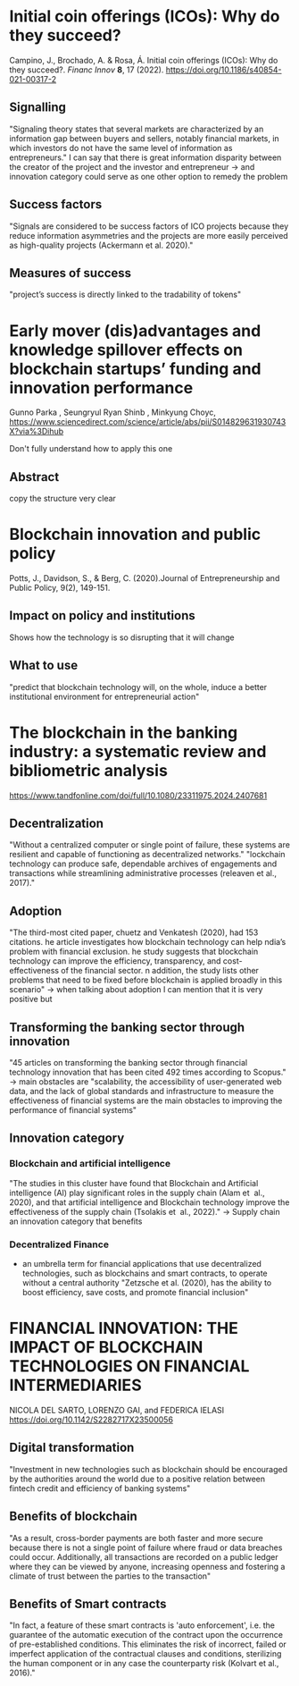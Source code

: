 # Initial coin offerings (ICOs): Why do they succeed?
Campino, J., Brochado, A. & Rosa, Á. Initial coin offerings (ICOs): Why do they succeed?. _Financ Innov_ **8**, 17 (2022). https://doi.org/10.1186/s40854-021-00317-2

## Signalling 
"Signaling theory states that several markets are characterized by an information gap between buyers and sellers, notably financial markets, in which investors do not have the same level of information as entrepreneurs."
I can say that there is great information disparity between the creator of the project and the investor and entrepreneur
-> and innovation category could serve as one other option to remedy the problem 

## Success factors
"Signals are considered to be success factors of ICO projects because they reduce information asymmetries and the projects are more easily perceived as high-quality projects
(Ackermann et  al. 2020)."

## Measures of success
"project’s success is directly linked to the tradability of tokens"



# Early mover (dis)advantages and knowledge spillover effects on blockchain startups’ funding and innovation performance
Gunno Parka , Seungryul Ryan Shinb , Minkyung Choyc, https://www.sciencedirect.com/science/article/abs/pii/S014829631930743X?via%3Dihub

Don't fully understand how to apply this one 
## Abstract 
copy the structure very clear

# Blockchain innovation and public policy
 Potts, J., Davidson, S., & Berg, C. (2020).Journal of Entrepreneurship and Public Policy, 9(2), 149-151.
## Impact on policy and institutions
Shows how the technology is so disrupting that it will change 
## What to use
"predict that blockchain technology will, on the whole, induce a better institutional environment for entrepreneurial action" 



# The blockchain in the banking industry: a systematic review and bibliometric analysis
https://www.tandfonline.com/doi/full/10.1080/23311975.2024.2407681

## Decentralization 
"Without a centralized computer or single point of failure, these systems are resilient and capable of functioning as decentralized networks."
"lockchain technology can produce safe, dependable archives of engagements and transactions while streamlining administrative processes (releaven et  al., 2017)."

## Adoption
"The third-most cited paper, chuetz and Venkatesh (2020), had 153 citations. he article investigates how blockchain technology can help ndia’s problem with financial exclusion. he study suggests that blockchain technology can improve the efficiency, transparency, and cost-effectiveness of the financial sector. n addition, the study lists other problems that need to be fixed before blockchain is applied broadly in this scenario"
-> when talking about adoption I can mention that it is very positive but 


## Transforming the banking sector through innovation
"45 articles on transforming the banking sector through financial technology innovation that has been cited 492 times according to Scopus."
-> main obstacles are "scalability, the accessibility of user-generated web data, and the lack of global standards and infrastructure to measure the effectiveness of financial systems are the main obstacles to improving the performance of financial systems"

## Innovation category
### Blockchain and artificial intelligence
"The studies in this cluster have found that Blockchain and Artificial intelligence (AI) play significant roles in the supply chain (Alam et  al., 2020), and that artificial intelligence and Blockchain technology improve the effectiveness of the supply chain (Tsolakis et  al., 2022)."
->  Supply chain an innovation category that benefits 
### Decentralized Finance
- an umbrella term for financial applications that use decentralized technologies, such as blockchains and smart contracts, to operate without a central authority
"Zetzsche et  al. (2020), has the ability to boost efficiency, save costs, and promote
financial inclusion"


# FINANCIAL INNOVATION: THE IMPACT OF BLOCKCHAIN TECHNOLOGIES ON FINANCIAL INTERMEDIARIES
NICOLA DEL SARTO, LORENZO GAI, and FEDERICA IELASI
https://doi.org/10.1142/S2282717X23500056

## Digital transformation
"Investment in new technologies such as blockchain should be encouraged by the authorities around the world due to a positive relation between fintech credit and efficiency of banking systems"

## Benefits of blockchain
"As a result, cross-border payments are both faster and more secure because there is not a single point of failure where fraud or data breaches could occur. Additionally, all transactions are recorded on a public ledger where they can be viewed by anyone, increasing openness and fostering a climate of trust between the parties to the transaction"

## Benefits of Smart contracts
"In fact, a feature of these smart contracts is 'auto enforcement', i.e. the guarantee of the automatic execution of the contract upon the occurrence of pre-established conditions. This eliminates the risk of incorrect, failed or imperfect application of the contractual clauses and conditions, sterilizing the human component or in any case the counterparty risk (Kolvart et al., 2016)."
